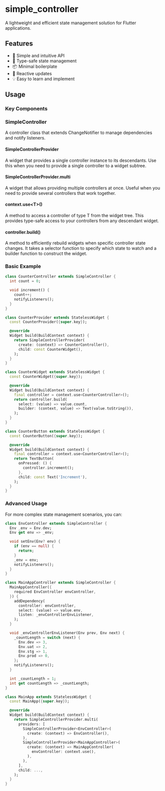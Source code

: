 # simple_controller

A lightweight and efficient state management solution for Flutter applications.

## Features

- 🚀 Simple and intuitive API
- 🎯 Type-safe state management
- 📦 Minimal boilerplate
- 🔄 Reactive updates
- 💡 Easy to learn and implement

## Usage

### Key Components

### SimpleController

A controller class that extends ChangeNotifier to manage dependencies and notify listeners.

#### SimpleControllerProvider

A widget that provides a single controller instance to its descendants. Use this when you need to provide a single controller to a widget subtree.

#### SimpleControllerProvider.multi

A widget that allows providing multiple controllers at once. Useful when you need to provide several controllers that work together.

#### context.use\<T>()

A method to access a controller of type T from the widget tree. This provides type-safe access to your controllers from any descendant widget.

#### controller.build()

A method to efficiently rebuild widgets when specific controller state changes. It takes a selector function to specify which state to watch and a builder function to construct the widget.

### Basic Example

```dart
class CounterController extends SimpleController {
  int count = 0;

  void increment() {
    count++;
    notifyListeners();
  }
}

class CounterProvider extends StatelessWidget {
  const CounterProvider({super.key});

  @override
  Widget build(BuildContext context) {
    return SimpleControllerProvider(
      create: (context) => CounterController(),
      child: const CounterWidget(),
    );
  }
}

class CounterWidget extends StatelessWidget {
  const CounterWidget({super.key});

  @override
  Widget build(BuildContext context) {
    final controller = context.use<CounterController>();
    return controller.build(
      select: (value) => value.count,
      builder: (context, value) => Text(value.toString()),
    );
  }
}

class CounterButton extends StatelessWidget {
  const CounterButton({super.key});

  @override
  Widget build(BuildContext context) {
    final controller = context.use<CounterController>();
    return TextButton(
      onPressed: () {
        controller.increment();
      },
      child: const Text('Increment'),
    );
  }
}
```

### Advanced Usage

For more complex state management scenarios, you can:

```dart
class EnvController extends SimpleController {
  Env _env = Env.dev;
  Env get env => _env;

  void setEnv(Env? env) {
    if (env == null) {
      return;
    }
    _env = env;
    notifyListeners();
  }
}

class MainAppController extends SimpleController {
  MainAppController({
    required EnvController envController,
  }) {
    addDependency(
      controller: envController,
      select: (value) => value.env,
      listen: _envControllerEnvListener,
    );
  }

  void _envControllerEnvListener(Env prev, Env next) {
    _countLength = switch (next) {
      Env.dev => 3,
      Env.uat => 2,
      Env.stg => 1,
      Env.prod => 0,
    };
    notifyListeners();
  }

  int _countLength = 1;
  int get countLength => _countLength;
}

class MainApp extends StatelessWidget {
  const MainApp({super.key});

  @override
  Widget build(BuildContext context) {
    return SimpleControllerProvider.multi(
      providers: [
        SimpleControllerProvider<EnvController>(
          create: (context) => EnvController(),
        ),
        SimpleControllerProvider<MainAppController>(
          create: (context) => MainAppController(
            envController: context.use(),
          ),
        ),
      ],
      child: ...,
    );
  }
}
```
